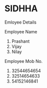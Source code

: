 # SIDHHA
Emloyee Details

Employee Name
1. Prashant
2. Vijay
3. Nilay

Employee Mob No.

1. 32544654654
2. 32514654633
3. 54152146841
